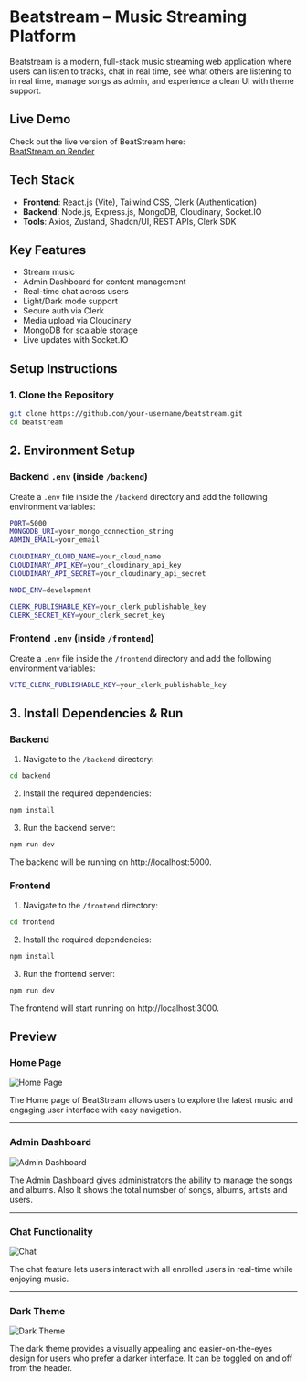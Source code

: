 # Beatstream – Music Streaming Platform

Beatstream is a modern, full-stack music streaming web application where users can listen to tracks, chat in real time, see what others are listening to in real time, manage songs as admin, and experience a clean UI with theme support.

## Live Demo

Check out the live version of BeatStream here:  
[BeatStream on Render](https://beatstream-music-streaming-webapp.onrender.com/)

## Tech Stack

- **Frontend**: React.js (Vite), Tailwind CSS, Clerk (Authentication)
- **Backend**: Node.js, Express.js, MongoDB, Cloudinary, Socket.IO
- **Tools**: Axios, Zustand, Shadcn/UI, REST APIs, Clerk SDK

## Key Features

-  Stream music
-  Admin Dashboard for content management
-  Real-time chat across users
-  Light/Dark mode support
-  Secure auth via Clerk
-  Media upload via Cloudinary
-  MongoDB for scalable storage
-  Live updates with Socket.IO

##  Setup Instructions

### 1️. Clone the Repository

```bash
git clone https://github.com/your-username/beatstream.git
cd beatstream
```

## 2️. Environment Setup

### Backend `.env` (inside `/backend`)

Create a `.env` file inside the `/backend` directory and add the following environment variables:

```bash
PORT=5000
MONGODB_URI=your_mongo_connection_string
ADMIN_EMAIL=your_email

CLOUDINARY_CLOUD_NAME=your_cloud_name
CLOUDINARY_API_KEY=your_cloudinary_api_key
CLOUDINARY_API_SECRET=your_cloudinary_api_secret

NODE_ENV=development

CLERK_PUBLISHABLE_KEY=your_clerk_publishable_key
CLERK_SECRET_KEY=your_clerk_secret_key
```

### Frontend `.env` (inside `/frontend`)

Create a `.env` file inside the `/frontend` directory and add the following environment variables:

```bash
VITE_CLERK_PUBLISHABLE_KEY=your_clerk_publishable_key
```

## 3️. Install Dependencies & Run

### Backend

1. Navigate to the `/backend` directory:

```bash
cd backend
```
2. Install the required dependencies:

```bash
npm install
```
3. Run the backend server:

```bash
npm run dev
```
The backend will be running on http://localhost:5000.

### Frontend

1. Navigate to the `/frontend` directory:

```bash
cd frontend
```

2. Install the required dependencies:

```bash
npm install
```
3. Run the frontend server:

```bash
npm run dev
```
The frontend will start running on http://localhost:3000.

## Preview

### Home Page

![Home Page](https://github.com/vidhiahir/BeatStream_Music-Streaming-WebApp/raw/main/frontend/public/screenshots/BeatStream_Home.png)


The Home page of BeatStream allows users to explore the latest music and engaging user interface with easy navigation.

---

### Admin Dashboard

![Admin Dashboard](https://github.com/vidhiahir/BeatStream_Music-Streaming-WebApp/raw/main/frontend/public/screenshots/Admin_Dashboard.png)

The Admin Dashboard gives administrators the ability to manage the songs and albums. Also It shows the total numsber of songs, albums, artists and users.

---

### Chat Functionality

![Chat](https://github.com/vidhiahir/BeatStream_Music-Streaming-WebApp/raw/main/frontend/public/screenshots/BeatStream_chat.png)

The chat feature lets users interact with all enrolled users in real-time while enjoying music.

---

### Dark Theme

![Dark Theme](https://github.com/vidhiahir/BeatStream_Music-Streaming-WebApp/raw/main/frontend/public/screenshots/BeatStream_Theme.png)

The dark theme provides a visually appealing and easier-on-the-eyes design for users who prefer a darker interface. It can be toggled on and off from the header.








